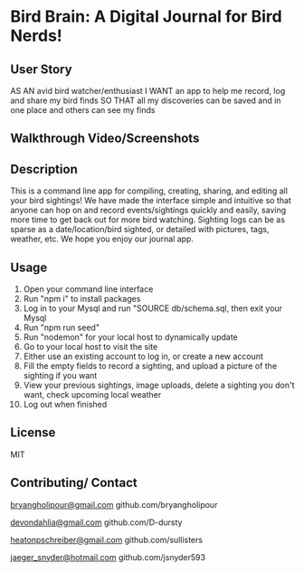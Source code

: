 # Bird Brain: A Digital Journal for Bird Nerds!

## User Story

AS AN avid bird watcher/enthusiast
I WANT an app to help me record, log and share my bird finds
SO THAT all my discoveries can be saved and in one place and others can see my finds

## Walkthrough Video/Screenshots

## Description

This is a command line app for compiling, creating, sharing, and editing all your bird sightings! We have made the interface simple and intuitive so that anyone can hop on and record events/sightings quickly and easily, saving more time to get back out for more bird watching. Sighting logs can be as sparse as a date/location/bird sighted, or detailed with pictures, tags, weather, etc. We hope you enjoy our journal app.

## Usage

1. Open your command line interface
2. Run "npm i" to install packages
3. Log in to your Mysql and run "SOURCE db/schema.sql, then exit your Mysql
4. Run "npm run seed"
5. Run "nodemon" for your local host to dynamically update
6. Go to your local host to visit the site
7. Either use an existing account to log in, or create a new account
8. Fill the empty fields to record a sighting, and upload a picture of the sighting if you want
9. View your previous sightings, image uploads, delete a sighting you don't want, check upcoming local weather
10. Log out when finished

## License

MIT

## Contributing/ Contact

bryangholipour@gmail.com
github.com/bryangholipour

devondahlia@gmail.com
github.com/D-dursty

heatonpschreiber@gmail.com
github.com/sullisters

jaeger_snyder@hotmail.com
github.com/jsnyder593
